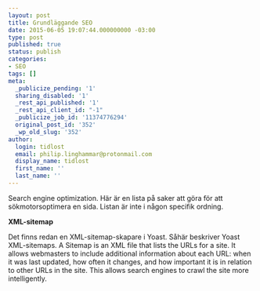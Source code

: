 ```yaml
---
layout: post
title: Grundläggande SEO
date: 2015-06-05 19:07:44.000000000 -03:00
type: post
published: true
status: publish
categories:
- SEO
tags: []
meta:
  _publicize_pending: '1'
  sharing_disabled: '1'
  _rest_api_published: '1'
  _rest_api_client_id: "-1"
  _publicize_job_id: '11374776294'
  original_post_id: '352'
  _wp_old_slug: '352'
author:
  login: tidlost
  email: philip.linghammar@protonmail.com
  display_name: tidlost
  first_name: ''
  last_name: ''
---
```

Search engine optimization. Här är en lista på saker att göra för att sökmotorsoptimera en sida. Listan är inte i någon specifik ordning.

**XML-sitemap**

Det finns redan en XML-sitemap-skapare i Yoast.
Såhär beskriver Yoast XML-sitemaps.
A Sitemap is an XML file that lists the URLs for a site. It allows webmasters to include additional information about each URL: when it was last updated, how often it changes, and how important it is in relation to other URLs in the site. This allows search engines to crawl the site more intelligently.
